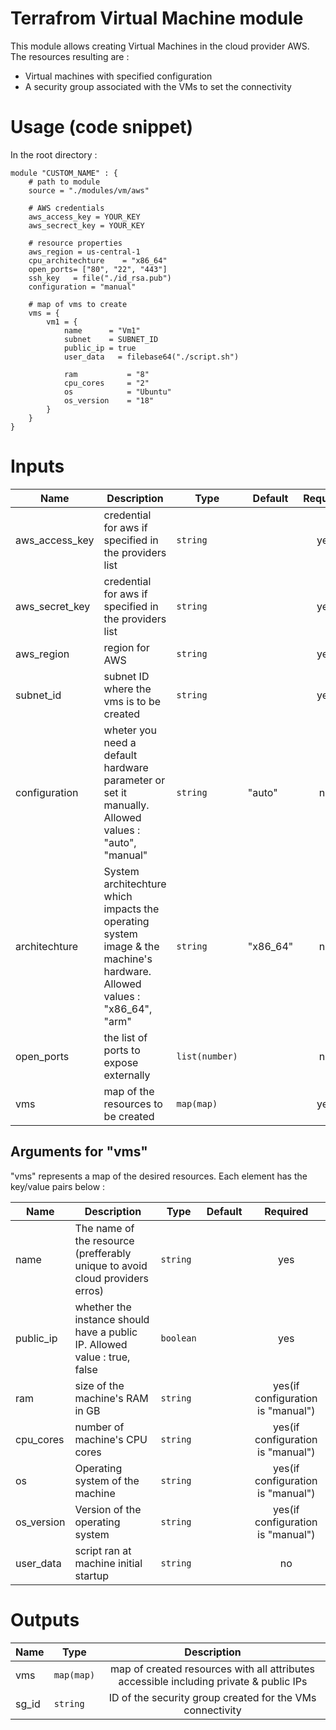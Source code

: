 # Terrafrom Virtual Machine module
This module allows creating Virtual Machines in the cloud provider AWS. The resources resulting are :
- Virtual machines with specified configuration
- A security group associated with the VMs to set the connectivity

# Usage (code snippet)
In the root directory : 

    module "CUSTOM_NAME" : {
        # path to module
        source = "./modules/vm/aws"
        
        # AWS credentials
        aws_access_key = YOUR_KEY
        aws_secrect_key = YOUR_KEY
       
        # resource properties
        aws_region = us-central-1
        cpu_architechture    = "x86_64"
        open_ports= ["80", "22", "443"]
        ssh_key   = file("./id_rsa.pub")
        configuration = "manual"
       
        # map of vms to create
        vms = {
            vm1 = {
                name      = "Vm1"
                subnet    = SUBNET_ID
                public_ip = true
                user_data   = filebase64("./script.sh")

                ram           = "8"
                cpu_cores     = "2"
                os            = "Ubuntu"
                os_version    = "18"
            }
        }
    }

# Inputs
| Name | Description | Type | Default | Required |
|------|-------------|------|---------|:--------:|
| aws_access_key | credential for aws if specified in the providers list | `string` |  | yes |
| aws_secret_key | credential for aws if specified in the providers list | `string` |  | yes |
| aws_region | region for AWS | `string` |  | yes |
| subnet_id | subnet ID where the vms is to be created  | `string` | | yes |
| configuration | wheter you need a default hardware parameter or set it manually. Allowed values : "auto", "manual"  | `string` | "auto" | no |
| architechture | System architechture which impacts the operating system image & the machine's hardware. Allowed values : "x86_64", "arm"  | `string` | "x86_64" | no |
| open_ports | the list of ports to expose externally  | `list(number)` | | no |
| vms | map of the resources to be created | `map(map)` |  | yes |

## Arguments for "vms"
"vms" represents a map of the desired resources. Each element has the key/value pairs below :

| Name | Description | Type | Default | Required |
|------|-------------|------|---------|:--------:|
| name | The name of the resource (prefferably unique to avoid cloud providers erros)  | `string` | | yes |
| public_ip | whether the instance should have a public IP. Allowed value : true, false  | `boolean` | | yes |
| ram | size of the machine's RAM in GB  | `string` | | yes(if configuration is "manual") |
| cpu_cores | number of machine's CPU cores  | `string` | | yes(if configuration is "manual") |
| os | Operating system of the machine  | `string` | | yes(if configuration is "manual") |
| os_version | Version of the operating system  | `string` | | yes(if configuration is "manual") |
| user_data | script ran at machine initial startup  | `string` | | no |

# Outputs
| Name | Type | Description |
|------|-------------|:--------:|
| vms | `map(map)` | map of created resources with all attributes accessible including private & public IPs |
| sg_id | `string` | ID of the security group created for the VMs connectivity |

